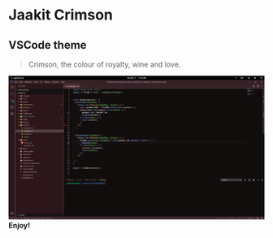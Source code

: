 # Jaakit Crimson
## VSCode theme
> Crimson, the colour of royalty, wine and love.

![Screenshot](https://github.com/jaakidup/jaakit-crimson/blob/master/Jaakit-crimson.png)
**Enjoy!**
